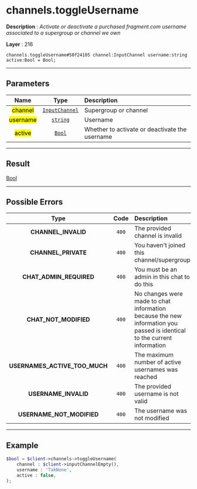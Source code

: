 # channels.toggleUsername

**Description** : *Activate or deactivate a purchased fragment\.com username associated to a supergroup or channel we own*

**Layer** : 216

```tl
channels.toggleUsername#50f24105 channel:InputChannel username:string active:Bool = Bool;
```

---

## Parameters

| Name | Type | Description |
| :---: | :---: | :--- |
| <mark>channel</mark> | [`InputChannel`](type/InputChannel) | Supergroup or channel |
| <mark>username</mark> | [`string`](type/string) | Username |
| <mark>active</mark> | [`Bool`](type/Bool) | Whether to activate or deactivate the username |

---

## Result

[Bool](type/Bool)

---

## Possible Errors

| Type | Code | Description |
| :---: | :---: | :--- |
| **CHANNEL_INVALID** | `400` | The provided channel is invalid |
| **CHANNEL_PRIVATE** | `400` | You haven't joined this channel/supergroup |
| **CHAT_ADMIN_REQUIRED** | `400` | You must be an admin in this chat to do this |
| **CHAT_NOT_MODIFIED** | `400` | No changes were made to chat information because the new information you passed is identical to the current information |
| **USERNAMES_ACTIVE_TOO_MUCH** | `400` | The maximum number of active usernames was reached |
| **USERNAME_INVALID** | `400` | The provided username is not valid |
| **USERNAME_NOT_MODIFIED** | `400` | The username was not modified |

---

## Example

```php
$bool = $client->channels->toggleUsername(
	channel : $client->inputChannelEmpty(),
	username : 'TakNone',
	active : false,
);
```